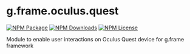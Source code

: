# g.frame.oculus.quest

[![NPM Package][npm]][npm-url]
[![NPM Downloads][npm-downloads]][npmtrends-url]
[![NPM License][npm-license]][mit-url]

Module to enable user interactions on Oculus Quest device for g.frame framework

[npm]: https://img.shields.io/npm/v/@g.frame/oculus.quest?style=for-the-badge
[npm-url]: https://www.npmjs.com/package/@g.frame/oculus.quest
[npm-downloads]: https://img.shields.io/npm/dw/@g.frame/oculus.quest?style=for-the-badge
[npmtrends-url]: https://www.npmtrends.com/@g.frame/oculus.quest
[npm-license]: https://img.shields.io/npm/l/@g.frame/oculus.quest?style=for-the-badge
[mit-url]: https://opensource.org/licenses/MIT
